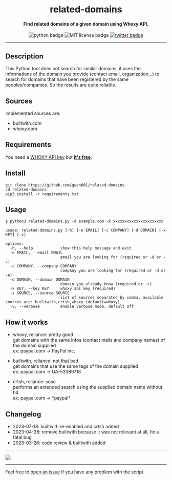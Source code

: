 <h1 align="center">related-domains</h1>

<h4 align="center">Find related domains of a given domain using Whoxy API.</h4>

<p align="center">
    <img src="https://img.shields.io/badge/python-v3-blue" alt="python badge">
    <img src="https://img.shields.io/badge/license-MIT-green" alt="MIT license badge">
    <a href="https://twitter.com/intent/tweet?text=https%3a%2f%2fgithub.com%2fgwen001%2frelated-domains%2f" target="_blank"><img src="https://img.shields.io/twitter/url?style=social&url=https%3A%2F%2Fgithub.com%2Fgwen001%2Frelated-domains" alt="twitter badge"></a>
</p>

<!-- <p align="center">
    <img src="https://img.shields.io/github/stars/gwen001/related-domains?style=social" alt="github stars badge">
    <img src="https://img.shields.io/github/watchers/gwen001/related-domains?style=social" alt="github watchers badge">
    <img src="https://img.shields.io/github/forks/gwen001/related-domains?style=social" alt="github forks badge">
</p> -->

---

## Description

This Python tool does not search for similar domains, it uses the informations of the domain you provide (contact email, organization...) to search for domains that have been registered by the same peoples/companies. So the results are quite reliable.

## Sources

Implemented sources are:

- builtwith.com
- whoxy.com

## Requirements

You need a [WHOXY API key](https://www.whoxy.com/) but <b><ins>it's free</ins></b>.

## Install

```
git clone https://github.com/gwen001/related-domains
cd related-domains
pip3 install -r requirements.txt
```

## Usage

```
$ python3 related-domains.py -d example.com -k xxxxxxxxxxxxxxxxxxxxxx
```

```
usage: related-domains.py [-h] [-e EMAIL] [-c COMPANY] [-d DOMAIN] [-k KEY] [-v]

options:
  -h, --help            show this help message and exit
  -e EMAIL, --email EMAIL
                        email you are looking for (required or -d or -c)
  -c COMPANY, --company COMPANY
                        company you are looking for (required or -d or -e)
  -d DOMAIN, --domain DOMAIN
                        domain you already know (required or -c)
  -k KEY, --key KEY     whoxy api key (required)
  -s SOURCE, --source SOURCE
                        list of sources separated by comma, available sources are: builtwith,crtsh,whoxy (default=whoxy)
  -v, --verbose         enable verbose mode, default off
```

## How it works

- whoxy, reliance: pretty good  
  get domains with the same infos (contact mails and company names) of the domain supplied  
  ex: paypal.com -> PayPal Inc.

- builtwith, reliance: not that bad  
  get domains that use the same tags of the domain supplied  
  ex: paypal.com -> UA-53389718

- crtsh, reliance: soso  
  performs an extended search using the supplied domain name without tld  
  ex: paypal.com -> \*paypal\*

## Changelog

- 2023-07-18: builtwith re-enabled and crtsh added
- 2023-04-28: remove builtwith because it was not relevant at all, fix a fatal bug
- 2023-03-26: code review & builtwith added


---

<img src="https://raw.githubusercontent.com/gwen001/related-domains/master/preview.gif" />

---

Feel free to [open an issue](/../../issues/) if you have any problem with the script.  

